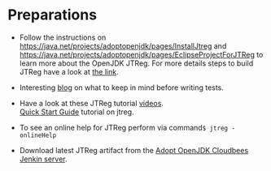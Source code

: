 # Preparations

* Follow the instructions on https://java.net/projects/adoptopenjdk/pages/InstallJtreg and https://java.net/projects/adoptopenjdk/pages/EclipseProjectForJTReg to learn more about the OpenJDK JTReg. For more details steps to build JTReg have a look at [the link](http://openjdk.java.net/jtreg/build.html).

* Interesting [blog](http://arkangelofkaos.blogspot.co.uk/2013/05/openjdk-test-fest-23rd-march-2013.html) on what to keep in mind before writing tests.

* Have a look at these JTReg tutorial [videos](http://bit.ly/1bT4g7f).<br/>
[Quick Start Guide](http://bit.ly/1fWCqPH) tutorial on jtreg.<br/>

* To see an online help for JTReg perform via command```$ jtreg -onlineHelp```

* Download latest JTReg artifact from the [Adopt OpenJDK Cloudbees Jenkin server]( https://adopt-openjdk.ci.cloudbees.com/job/jtreg/lastSuccessfulBuild/artifact/).